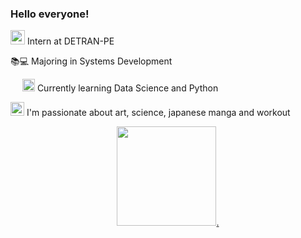 
 ### Hello everyone!
</div>




<!--
**andrezarsoliveira/andrezarsoliveira** is a ✨ _special_ ✨ repository because its `README.md` (this file) appears on your GitHub profile.
-->
<img loading="lazy" src="https://detran.blog.br/wp-content/uploads/consulta-comunicacao-venda-DETRAN-PE-1024x1024.jpg" width="23" height="23"	/> Intern at DETRAN-PE 

📚💻 Majoring in Systems Development


<img loading="lazy" src="https://icones.pro/wp-content/uploads/2021/05/icone-base-donnees-jaune.png" width="15" height="15"/> <img loading="lazy" src="https://upload.wikimedia.org/wikipedia/commons/1/1f/Python_logo_01.svg" width="20" height="20"/>  Currently learning Data Science and Python 

<img loading="lazy" src="https://artout.com.br/wp-content/uploads/2019/05/Tarsila-do-Amaral-1.jpg" width="22" height="22"/> I'm passionate about  art, science, japanese manga and workout



<div align="center">
  <a href="https://github.com/andrezarsoliveira">
 <img height="159em" src="https://github-readme-stats.vercel.app/api/top-langs/?username=andrezarsoliveira&layout=compact&langs_count=7&theme=dracula"/>.

   
   
<!--
**andrezarsoliveira/andrezarsoliveira** is a ✨ _special_ ✨ repository because its `README.md` (this file) appears on your GitHub profile

